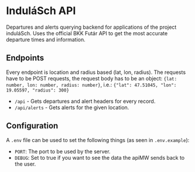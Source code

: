 # InduláSch API
Departures and alerts querying backend for applications of the project induláSch. Uses the official BKK Futár API to get the most accurate departure times and information.

## Endpoints
Every endpoint is location and radius based (lat, lon, radius). The requests have to be POST requests, the request body has to be an object: `{lat: number, lon: number, radius: number}`, i.e.: `{"lat": 47.51045, "lon": 19.05597, "radius": 300}`
- `/api` - Gets departures and alert headers for every record.
- `/api/alerts` - Gets alerts for the given location.
## Configuration
A `.env` file can be used to set the following things (as seen in `.env.example`):
- `PORT`: The port to be used by the server.
- `DEBUG`: Set to true if you want to see the data the apiMW sends back to the user.
